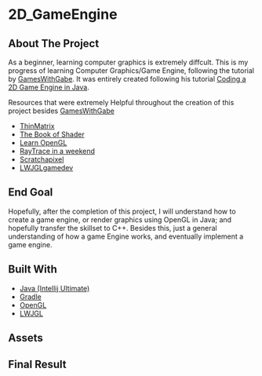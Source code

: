 # 2D_GameEngine

## About The Project
As a beginner, learning computer graphics is extremely diffcult. This is my progress of learning Computer Graphics/Game Engine,
following the tutorial by [GamesWithGabe](https://www.youtube.com/channel/UCQP4qSCj1eHMHisDDR4iPzw). It was entirely 
created following his tutorial [Coding a 2D Game Engine in Java](https://www.youtube.com/watch?v=_UYxTtJQuuw&list=PLtrSb4XxIVbp8AKuEAlwNXDxr99e3woGE&index=2).

Resources that were extremely Helpful throughout the creation of this project besides [GamesWithGabe](https://www.youtube.com/channel/UCQP4qSCj1eHMHisDDR4iPzw)
- [ThinMatrix](https://www.youtube.com/c/ThinMatrix)
- [The Book of Shader](https://thebookofshaders.com/)
- [Learn OpenGL](https://learnopengl.com/)
- [RayTrace in a weekend](https://raytracing.github.io/)
- [Scratchapixel](https://www.scratchapixel.com/)
- [LWJGLgamedev](https://lwjglgamedev.gitbooks.io/3d-game-development-with-lwjgl/content/chapter03/chapter3.html)

## End Goal
Hopefully, after the completion of this project, I will understand how to create a game engine, or render graphics using OpenGL 
in Java; and hopefully transfer the skillset to C++. Besides this, just a general understanding of how a game Engine works, and
eventually implement a game engine.


## Built With
- [Java (Intellij Ultimate)](https://www.jetbrains.com/idea/)
- [Gradle](https://gradle.org/)
- [OpenGL](https://opengl.org/)
- [LWJGL](https://www.lwjgl.org/)

## Assets

## Final Result
